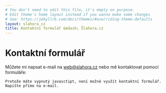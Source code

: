 ```yaml
---
# You don't need to edit this file, it's empty on purpose.
# Edit theme's home layout instead if you wanna make some changes
# See: https://jekyllrb.com/docs/themes/#overriding-theme-defaults
layout: slahora_cz
title: Kontaktní formulář &mdash; Šlahora.cz
---
```

Kontaktní formulář
==================

					
Můžete mi napsat e-mail na [web@slahora.cz](mailto:web@slahora.cz) nebo mě kontaktovat pomocí formuláře:

<noscript>
	<style> .jsonly { display: none } </style>
	
	Protože máte vypnutý javasctipt, není možné využít kontaktní formulář. Napište přímo na e-mail.

</noscript>
 
<form id="contactform" method="POST" class="jsonly">
	<fieldset> 
		<legend>Kontaktní formulář:</legend>
					
			<p>
				<label for="email">E-mail</label>
				<br>
				<input type="email" name="email" id="email" placeholder="Váš e-mail" class="form-element">
				<input type="hidden" name="_subject" value="Kontaktni formular" />
			</p>

			<p>
				<label for="message">Zpráva</label><br>
				<textarea name="message" id="message" placeholder="Zpráva" class="form-element"></textarea>
			</p>
				
	
			<p>
				<input type="text" name="_gotcha" style="display:none" />
				<button type="submit">Odeslat</button>
			</p>
	</fieldset>
</form>

<script>
    var contactform =  document.getElementById('contactform');
    contactform.setAttribute('action', '//formspree.io/' + 'web' + '@' + 'slahora' + '.' + 'cz');
</script>
